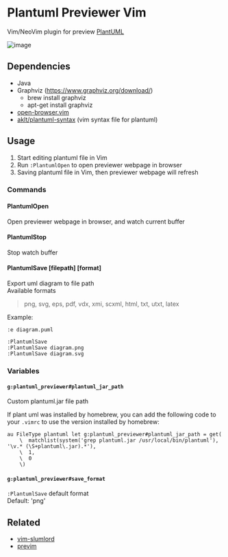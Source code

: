 # Plantuml Previewer Vim
Vim/NeoVim plugin for preview [PlantUML](http://plantuml.com/)

![image](https://user-images.githubusercontent.com/1709861/40650003-dcd75a76-6364-11e8-8cb1-40d710a0cc0a.png)

## Dependencies
* Java
* Graphviz (https://www.graphviz.org/download/)
  * brew install graphviz
  * apt-get install graphviz
* [open-browser.vim](https://github.com/tyru/open-browser.vim)
* [aklt/plantuml-syntax](https://github.com/aklt/plantuml-syntax) (vim syntax file for plantuml)

## Usage
1. Start editing plantuml file in Vim
2. Run `:PlantumlOpen` to open previewer webpage in browser
3. Saving plantuml file in Vim, then previewer webpage will refresh

### Commands

#### PlantumlOpen
Open previewer webpage in browser, and watch current buffer

#### PlantumlStop
Stop watch buffer

#### PlantumlSave [filepath] [format]
Export uml diagram to file path  
Available formats  
> png, svg, eps, pdf, vdx, xmi,
> scxml, html, txt, utxt, latex

Example:
```
:e diagram.puml

:PlantumlSave
:PlantumlSave diagram.png
:PlantumlSave diagram.svg
```

### Variables
#### `g:plantuml_previewer#plantuml_jar_path`
Custom plantuml.jar file path

If plant uml was installed by homebrew, you can add the following code to your `.vimrc` to use the version installed by homebrew:

```vim
au FileType plantuml let g:plantuml_previewer#plantuml_jar_path = get(
    \  matchlist(system('grep plantuml.jar /usr/local/bin/plantuml'), '\v.* (\S+plantuml\.jar).*'),
    \  1,
    \  0
    \)
```

#### `g:plantuml_previewer#save_format`
`:PlantumlSave` default format  
Default: 'png'

## Related
* [vim-slumlord](https://github.com/scrooloose/vim-slumlord)
* [previm](https://github.com/kannokanno/previm)
